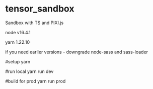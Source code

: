 # tensor_sandbox
Sandbox with TS and PIXI.js

node v16.4.1

yarn 1.22.10

if you need earlier versions - downgrade node-sass and sass-loader

#setup
yarn

#run local
yarn run dev

#build for prod 
yarn run prod

